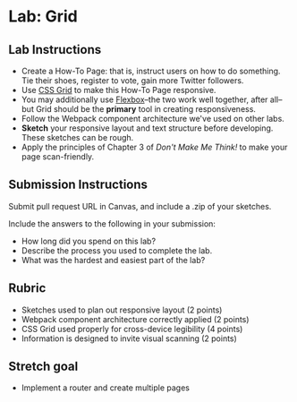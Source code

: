 Lab: Grid
===

## Lab Instructions
* Create a How-To Page: that is, instruct users on how to do something. Tie their shoes, register to vote, gain more Twitter followers.
* Use [CSS Grid](https://css-tricks.com/snippets/css/complete-guide-grid/) to make this How-To Page responsive.
* You may additionally use [Flexbox](https://css-tricks.com/snippets/css/a-guide-to-flexbox/)–the two work well together, after all–but Grid should be the **primary** tool in creating responsiveness.
* Follow the Webpack component architecture we've used on other labs.
* **Sketch** your responsive layout and text structure before developing. These sketches can be rough.
* Apply the principles of Chapter 3 of *Don't Make Me Think!* to make your page scan-friendly.

## Submission Instructions
Submit pull request URL in Canvas, and include a .zip of your sketches.

Include the answers to the following in your submission:

* How long did you spend on this lab?
* Describe the process you used to complete the lab.
* What was the hardest and easiest part of the lab?

## Rubric
* Sketches used to plan out responsive layout (2 points)
* Webpack component architecture correctly applied (2 points)
* CSS Grid used properly for cross-device legibility (4 points)
* Information is designed to invite visual scanning (2 points)

## Stretch goal
* Implement a router and create multiple pages